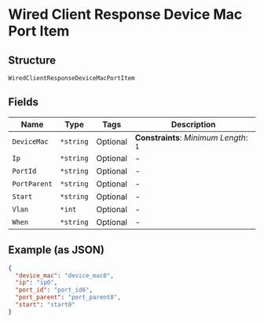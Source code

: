 
# Wired Client Response Device Mac Port Item

## Structure

`WiredClientResponseDeviceMacPortItem`

## Fields

| Name | Type | Tags | Description |
|  --- | --- | --- | --- |
| `DeviceMac` | `*string` | Optional | **Constraints**: *Minimum Length*: `1` |
| `Ip` | `*string` | Optional | - |
| `PortId` | `*string` | Optional | - |
| `PortParent` | `*string` | Optional | - |
| `Start` | `*string` | Optional | - |
| `Vlan` | `*int` | Optional | - |
| `When` | `*string` | Optional | - |

## Example (as JSON)

```json
{
  "device_mac": "device_mac0",
  "ip": "ip0",
  "port_id": "port_id6",
  "port_parent": "port_parent8",
  "start": "start0"
}
```

